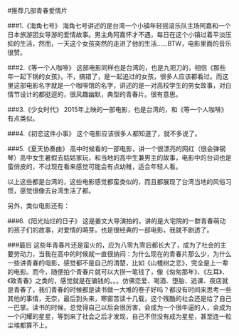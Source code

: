 #推荐几部青春爱情片

###1.《海角七号》
海角七号讲述的是台湾一个小镇年轻摇滚乐队主场阿嘉和一个日本旅游团女导游的爱情故事。男主角阿嘉怀才不遇，每日在这个小镇过着平淡压抑的生活，然而，一天这个女孩突然的走进了他的生活......BTW，电影里面的音乐很赞。

###2.《等一个人咖啡》
这部电影同样也是台湾的，也是九把刀的，相信《那些年一起下锅的女孩》，不，搞错了，是一起追过的女孩，很多人应该都看过。而这里这部电影名字就是一个咖啡馆的名字，讲述的是一对高校学生的男女故事，对白情节设计的都挺逗的，很风趣幽默，典型的青春片。很有意思。


###3.《少女时代》
2015年上映的一部电影，也是台湾的，和《等一个人咖啡》有点类似。

###4.《初恋这件小事》
这个电影应该很多人都知道了，就不多说了。

###5.《夏天协奏曲》
高中时候看的一部电影，讲一个很漂亮的网红（很会弹钢琴）高中女生暑假去姑姑家玩，和当地的高中生兼男主的故事，电影中的台词也是蛮俏皮的，不过现在看来感觉可能会有点幼稚，适合年轻人看。

以上这些都是台湾的，这些电影感觉都蛮类似的，而且都展现了台湾当地的风俗习惯，感觉很像去台湾生活了都。

另外，类似电影还有：

###6.《阳光灿烂的日子》
这是姜文大导演拍的，讲的是大宅院的一群青春萌动的孩子们的故事，对爱情的萌芽。也是很经典的一部电影，我就不剧透了。

###最后
这些年青春片还是蛮火的，应为八零九零后都长大了，成为了社会的主要劳动力，当我在高中的时候就一直很纳闷：为什么现在的青春片那么少，为什么一些讲青春的电影，感觉都不是自己的清楚，比如《山楂树之恋》，完全是上一辈的电影。而今，随便拍个青春片就可以大捞一笔钱了，像《匆匆那年》、《左耳》、《致青春》之类的，感觉就是在骗钱的。。。仿佛恋爱、喝酒、堕胎、逃课、夜店就是青春了，我们青春的时候都是读书做一大堆的卷子好吗？都没有时间来思考一些其他的事情，无奈，最后到头来，寒窗苦读十几载，这个残酷的社会还是给了自己一巴掌。读书的时候，总觉得自己以后会很厉害，会成为一个很牛逼的人，会成为一个闪耀的星星，等到来了社会之后才发现，自己不但没有成为星星，甚至连一粒尘埃都算不上。